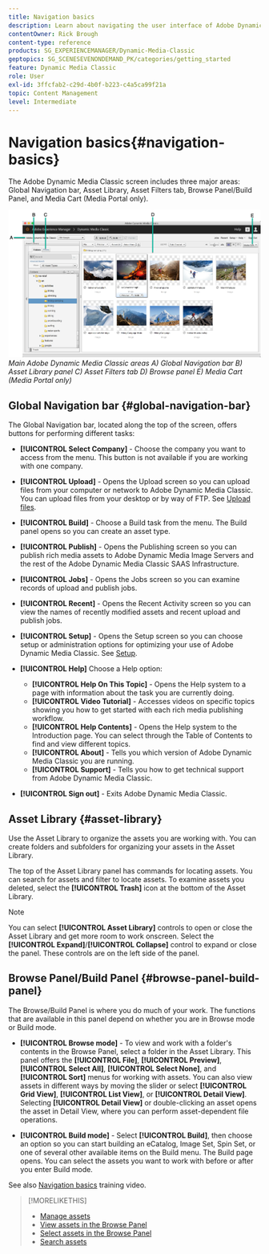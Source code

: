 ```yaml
---
title: Navigation basics
description: Learn about navigating the user interface of Adobe Dynamic Media Classic.
contentOwner: Rick Brough
content-type: reference
products: SG_EXPERIENCEMANAGER/Dynamic-Media-Classic
geptopics: SG_SCENESEVENONDEMAND_PK/categories/getting_started
feature: Dynamic Media Classic
role: User
exl-id: 3ffcfab2-c29d-4b0f-b223-c4a5ca99f21a
topic: Content Management
level: Intermediate
---
```

# Navigation basics{#navigation-basics}

The Adobe Dynamic Media Classic screen includes three major areas: Global Navigation bar, Asset Library, Asset Filters tab, Browse Panel/Build Panel, and Media Cart (Media Portal only).

![Navigation basics](/help/using/assets/gs_navigation_basics_popup_popup.png)
*Main Adobe Dynamic Media Classic areas*
*A) Global Navigation bar B) Asset Library panel C) Asset Filters tab D) Browse panel E) Media Cart (Media Portal only)*

## Global Navigation bar {#global-navigation-bar}

The Global Navigation bar, located along the top of the screen, offers buttons for performing different tasks:

* **[!UICONTROL Select Company]** - Choose the company you want to access from the menu. This button is not available if you are working with one company.

* **[!UICONTROL Upload]** - Opens the Upload screen so you can upload files from your computer or network to Adobe Dynamic Media Classic. You can upload files from your desktop or by way of FTP. See [Upload files](/help/using/uploading-files.md).

* **[!UICONTROL Build]** - Choose a Build task from the menu. The Build panel opens so you can create an asset type.

* **[!UICONTROL Publish]** - Opens the Publishing screen so you can publish rich media assets to Adobe Dynamic Media Image Servers and the rest of the Adobe Dynamic Media Classic SAAS Infrastructure.

* **[!UICONTROL Jobs]** - Opens the Jobs screen so you can examine records of upload and publish jobs.

* **[!UICONTROL Recent]** - Opens the Recent Activity screen so you can view the names of recently modified assets and recent upload and publish jobs.

* **[!UICONTROL Setup]** - Opens the Setup screen so you can choose setup or administration options for optimizing your use of Adobe Dynamic Media Classic. See [Setup](/help/using/setup-basics.md).

* **[!UICONTROL Help]** Choose a Help option:

  * **[!UICONTROL Help On This Topic]** - Opens the Help system to a page with information about the task you are currently doing.
  * **[!UICONTROL Video Tutorial]** - Accesses videos on specific topics showing you how to get started with each rich media publishing workflow.
  * **[!UICONTROL Help Contents]** - Opens the Help system to the Introduction page. You can select through the Table of Contents to find and view different topics.
  * **[!UICONTROL About]** - Tells you which version of Adobe Dynamic Media Classic you are running.
  * **[!UICONTROL Support]** - Tells you how to get technical support from Adobe Dynamic Media Classic.

* **[!UICONTROL Sign out]** - Exits Adobe Dynamic Media Classic.

## Asset Library {#asset-library}

Use the Asset Library to organize the assets you are working with. You can create folders and subfolders for organizing your assets in the Asset Library.

The top of the Asset Library panel has commands for locating assets. You can search for assets and filter to locate assets. To examine assets you deleted, select the **[!UICONTROL Trash]** icon at the bottom of the Asset Library.

>[!NOTE]
>
>You can select **[!UICONTROL Asset Library]** controls to open or close the Asset Library and get more room to work onscreen. Select the **[!UICONTROL Expand]**/**[!UICONTROL Collapse]** control to expand or close the panel. These controls are on the left side of the panel.

## Browse Panel/Build Panel {#browse-panel-build-panel}

The Browse/Build Panel is where you do much of your work. The functions that are available in this panel depend on whether you are in Browse mode or Build mode.

* **[!UICONTROL Browse mode]** - To view and work with a folder's contents in the Browse Panel, select a folder in the Asset Library. This panel offers the **[!UICONTROL File]**, **[!UICONTROL Preview]**, **[!UICONTROL Select All]**, **[!UICONTROL Select None]**, and **[!UICONTROL Sort]** menus for working with assets. You can also view assets in different ways by moving the slider or select **[!UICONTROL Grid View]**, **[!UICONTROL List View]**, or **[!UICONTROL Detail View]**. Selecting **[!UICONTROL Detail View]** or double-clicking an asset opens the asset in Detail View, where you can perform asset-dependent file operations.

* **[!UICONTROL Build mode]** - Select **[!UICONTROL Build]**, then choose an option so you can start building an eCatalog, Image Set, Spin Set, or one of several other available items on the Build menu. The Build page opens. You can select the assets you want to work with before or after you enter Build mode.

See also [Navigation basics](https://s7d5.scene7.com/s7viewers/html5/VideoViewer.html?videoserverurl=https://s7d5.scene7.com/is/content/&emailurl=https://s7d5.scene7.com/s7/emailFriend&serverUrl=https://s7d5.scene7.com/is/image/&config=Scene7SharedAssets/Universal_HTML5_Video&contenturl=https://s7d5.scene7.com/skins/&asset=S7tutorials/571_Navigation%20Basics_converted%20renamed_Getting%20Started-AVS) training video.

>[!MORELIKETHIS]
>
>* [Manage assets](about-managing-assets.md)
>* [View assets in the Browse Panel](viewing-assets-browse-panel.md#viewing_assets_in_the_browse_panel)
>* [Select assets in the Browse Panel](selecting-assets-browse-panel.md#selecting_assets_in_the_browse_panel)
>* [Search assets](searching-assets.md#searching_assets)
